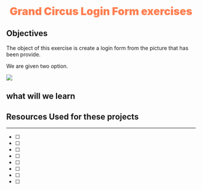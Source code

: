 <div style= text-align:center;font-size:2em;color:coral;font-weight:900> Grand Circus Login Form exercises</div>

## Objectives
The object of this exercise is create a login form from the picture that has been provide. 

We are given two option. 

![](images/simpleloginform.gif)

## what will we learn 

## Resources Used for these projects 
---------------

* [ ]
* [ ]
* [ ]
* [ ]
* [ ]
* [ ]
* [ ]
* [ ]
